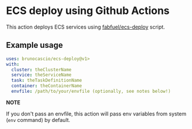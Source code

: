 # ECS deploy using Github Actions

This action deploys ECS services using [fabfuel/ecs-deploy](https://github.com/fabfuel/ecs-deploy) script.

## Example usage

```yml
uses: brunocascio/ecs-deploy@v1>
with:
  cluster: theClusterName
  service: theServiceName
  task: theTaskDefinitionName
  container: theContainerName
  envfile: /path/to/your/envfile (optionally, see notes below!)
```

**NOTE**

If you don't pass an envfile, this action will pass env variables from system (`env` command) by default.
